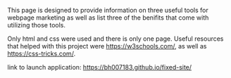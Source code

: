 This page is designed to provide information on three useful tools for webpage marketing as well as list three of the benifits that come with utilizing those tools.

Only html and css were used and there is only one page. Useful resources that helped with this project were https://w3schools.com/, as well as https://css-tricks.com/.

link to launch application: https://bh007183.github.io/fixed-site/